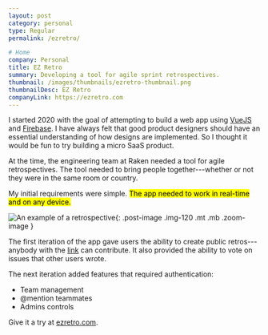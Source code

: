 ```yaml
---
layout: post
category: personal
type: Regular
permalink: /ezretro/

# Home
company: Personal
title: EZ Retro
summary: Developing a tool for agile sprint retrospectives.
thumbnail: /images/thumbnails/ezretro-thumbnail.png
thumbnailDesc: EZ Retro
companyLink: https://ezretro.com
---
```


I started 2020 with the goal of attempting to build a web app using [VueJS](https://vuejs.org/) and [Firebase](https://firebase.google.com/). I have always felt that good product designers should have an essential understanding of how designs are implemented. So I thought it would be fun to try building a micro SaaS product.

At the time, the engineering team at Raken needed a tool for agile retrospectives. The tool needed to bring people together---whether or not they were in the same room or country.

My initial requirements were simple. <mark>The app needed to work in real-time and on any device.</mark>

![An example of a retrospective]({{site.url}}/assets/img/ezretro/retro.png){: .post-image .img-120 .mt .mb .zoom-image }

The first iteration of the app gave users the ability to create public retros---anybody with the [link](https://ezretro.com/E0gysdEpPrxyO685zjQx) can contribute. It also provided the ability to vote on issues that other users wrote.

The next iteration added features that required authentication:

- Team management
- @mention teammates
- Admins controls

Give it a try at [ezretro.com](https://ezretro.com).